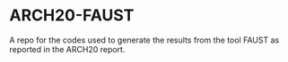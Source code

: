 # ARCH20-FAUST
A repo for the codes used to generate the results from the tool FAUST as reported in the ARCH20 report.
